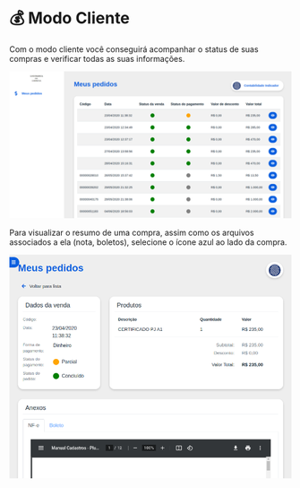 # 💰 Modo Cliente

Com o modo cliente você conseguirá acompanhar o status de suas compras e verificar todas as suas informações.

![](../.gitbook/assets/1_cliente.png)

Para visualizar o resumo de uma compra, assim como os arquivos associados a ela \(nota, boletos\), selecione o ícone azul ao lado da compra.

![](../.gitbook/assets/2_cliente.png)

